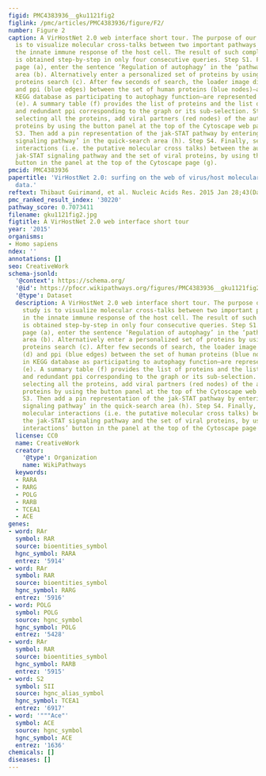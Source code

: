 ```yaml
---
figid: PMC4383936__gku1121fig2
figlink: /pmc/articles/PMC4383936/figure/F2/
number: Figure 2
caption: A VirHostNet 2.0 web interface short tour. The purpose of our case study
  is to visualize molecular cross-talks between two important pathways involved in
  the innate immune response of the host cell. The result of such complex question
  is obtained step-by-step in only four consecutive queries. Step S1. From the ‘home’
  page (a), enter the sentence ‘Regulation of autophagy’ in the ‘pathway’ quick-search
  area (b). Alternatively enter a personalized set of proteins by using the multiple
  proteins search (c). After few seconds of search, the loader image disappears (d)
  and ppi (blue edges) between the set of human proteins (blue nodes)—annotated in
  KEGG database as participating to autophagy function—are represented as a graph
  (e). A summary table (f) provides the list of proteins and the list of non-redundant
  and redundant ppi corresponding to the graph or its sub-selection. Step S2. After
  selecting all the proteins, add viral partners (red nodes) of the autophagy-related
  proteins by using the button panel at the top of the Cytoscape web page (g). Step
  S3. Then add a pin representation of the jak-STAT pathway by entering ‘Jak-STAT
  signaling pathway’ in the quick-search area (h). Step S4. Finally, search for molecular
  interactions (i.e. the putative molecular cross talks) between the autophagy, the
  jak-STAT signaling pathway and the set of viral proteins, by using the ‘add interactions’
  button in the panel at the top of the Cytoscape page (g).
pmcid: PMC4383936
papertitle: 'VirHostNet 2.0: surfing on the web of virus/host molecular interactions
  data.'
reftext: Thibaut Guirimand, et al. Nucleic Acids Res. 2015 Jan 28;43(Database issue):D583-D587.
pmc_ranked_result_index: '30220'
pathway_score: 0.7073411
filename: gku1121fig2.jpg
figtitle: A VirHostNet 2.0 web interface short tour
year: '2015'
organisms:
- Homo sapiens
ndex: ''
annotations: []
seo: CreativeWork
schema-jsonld:
  '@context': https://schema.org/
  '@id': https://pfocr.wikipathways.org/figures/PMC4383936__gku1121fig2.html
  '@type': Dataset
  description: A VirHostNet 2.0 web interface short tour. The purpose of our case
    study is to visualize molecular cross-talks between two important pathways involved
    in the innate immune response of the host cell. The result of such complex question
    is obtained step-by-step in only four consecutive queries. Step S1. From the ‘home’
    page (a), enter the sentence ‘Regulation of autophagy’ in the ‘pathway’ quick-search
    area (b). Alternatively enter a personalized set of proteins by using the multiple
    proteins search (c). After few seconds of search, the loader image disappears
    (d) and ppi (blue edges) between the set of human proteins (blue nodes)—annotated
    in KEGG database as participating to autophagy function—are represented as a graph
    (e). A summary table (f) provides the list of proteins and the list of non-redundant
    and redundant ppi corresponding to the graph or its sub-selection. Step S2. After
    selecting all the proteins, add viral partners (red nodes) of the autophagy-related
    proteins by using the button panel at the top of the Cytoscape web page (g). Step
    S3. Then add a pin representation of the jak-STAT pathway by entering ‘Jak-STAT
    signaling pathway’ in the quick-search area (h). Step S4. Finally, search for
    molecular interactions (i.e. the putative molecular cross talks) between the autophagy,
    the jak-STAT signaling pathway and the set of viral proteins, by using the ‘add
    interactions’ button in the panel at the top of the Cytoscape page (g).
  license: CC0
  name: CreativeWork
  creator:
    '@type': Organization
    name: WikiPathways
  keywords:
  - RARA
  - RARG
  - POLG
  - RARB
  - TCEA1
  - ACE
genes:
- word: RAr
  symbol: RAR
  source: bioentities_symbol
  hgnc_symbol: RARA
  entrez: '5914'
- word: RAr
  symbol: RAR
  source: bioentities_symbol
  hgnc_symbol: RARG
  entrez: '5916'
- word: POLG
  symbol: POLG
  source: hgnc_symbol
  hgnc_symbol: POLG
  entrez: '5428'
- word: RAr
  symbol: RAR
  source: bioentities_symbol
  hgnc_symbol: RARB
  entrez: '5915'
- word: S2
  symbol: SII
  source: hgnc_alias_symbol
  hgnc_symbol: TCEA1
  entrez: '6917'
- word: '"""Ace"'
  symbol: ACE
  source: hgnc_symbol
  hgnc_symbol: ACE
  entrez: '1636'
chemicals: []
diseases: []
---
```

